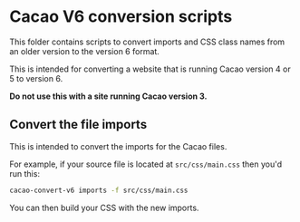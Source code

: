 # Cacao V6 conversion scripts

This folder contains scripts to convert imports and CSS class names from an older version to the version 6 format.

This is intended for converting a website that is running Cacao version 4 or 5 to version 6.

**Do not use this with a site running Cacao version 3.**

## Convert the file imports

This is intended to convert the imports for the Cacao files.

For example, if your source file is located at `src/css/main.css` then you'd run this:

```bash
cacao-convert-v6 imports -f src/css/main.css
```

You can then build your CSS with the new imports.
